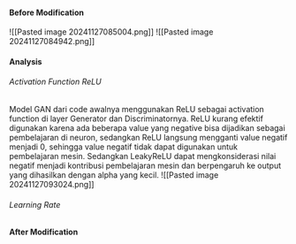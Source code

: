 #### Before Modification
![[Pasted image 20241127085004.png]]
![[Pasted image 20241127084942.png]]

#### Analysis

###### Activation Function ReLU
Model GAN dari code awalnya menggunakan ReLU sebagai activation function di layer Generator dan Discriminatornya. ReLU kurang efektif digunakan karena ada beberapa value yang negative bisa dijadikan sebagai pembelajaran di neuron, sedangkan ReLU langsung mengganti value negatif menjadi 0, sehingga value negatif tidak dapat digunakan untuk pembelajaran mesin. Sedangkan LeakyReLU dapat mengkonsiderasi nilai negatif menjadi kontribusi pembelajaran mesin dan berpengaruh ke output yang dihasilkan dengan alpha yang kecil. 
![[Pasted image 20241127093024.png]]

###### Learning Rate


#### After Modification



